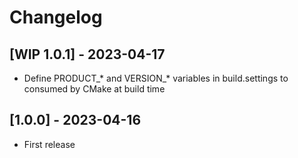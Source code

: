 # Changelog

## [WIP 1.0.1] - 2023-04-17
- Define PRODUCT_* and VERSION_* variables in build.settings to consumed by CMake at build time

## [1.0.0] - 2023-04-16
- First release
